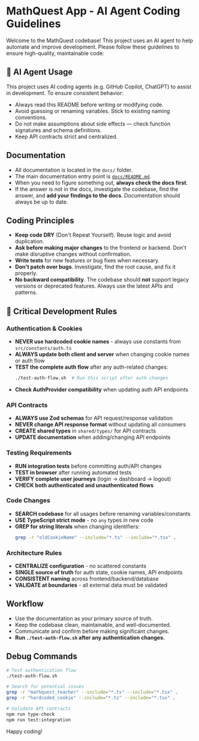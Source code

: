 # MathQuest App - AI Agent Coding Guidelines

Welcome to the MathQuest codebase! This project uses an AI agent to help automate and improve development. Please follow these guidelines to ensure high-quality, maintainable code:


## 🤖 AI Agent Usage
This project uses AI coding agents (e.g. GitHub Copilot, ChatGPT) to assist in development. To ensure consistent behavior:

- Always read this README before writing or modifying code.
- Avoid guessing or renaming variables. Stick to existing naming conventions.
- Do not make assumptions about side effects — check function signatures and schema definitions.
- Keep API contracts strict and centralized.


## Documentation
- All documentation is located in the `docs/` folder.
- The main documentation entry point is [`docs/README.md`](docs/README.md).
- When you need to figure something out, **always check the docs first**.
- If the answer is not in the docs, investigate the codebase, find the answer, and **add your findings to the docs**. Documentation should always be up to date.

## Coding Principles
- **Keep code DRY** (Don't Repeat Yourself). Reuse logic and avoid duplication.
- **Ask before making major changes** to the frontend or backend. Don't make disruptive changes without confirmation.
- **Write tests** for new features or bug fixes when necessary.
- **Don't patch over bugs**. Investigate, find the root cause, and fix it properly.
- **No backward compatibility**. The codebase should **not** support legacy versions or deprecated features. Always use the latest APIs and patterns.

## 🚨 Critical Development Rules

### Authentication & Cookies
- **NEVER use hardcoded cookie names** - always use constants from `src/constants/auth.ts`
- **ALWAYS update both client and server** when changing cookie names or auth flow
- **TEST the complete auth flow** after any auth-related changes:
  ```bash
  ./test-auth-flow.sh  # Run this script after auth changes
  ```
- **Check AuthProvider compatibility** when updating auth API endpoints

### API Contracts
- **ALWAYS use Zod schemas** for API request/response validation
- **NEVER change API response format** without updating all consumers
- **CREATE shared types** in `shared/types/` for API contracts
- **UPDATE documentation** when adding/changing API endpoints

### Testing Requirements
- **RUN integration tests** before committing auth/API changes
- **TEST in browser** after running automated tests
- **VERIFY complete user journeys** (login → dashboard → logout)
- **CHECK both authenticated and unauthenticated flows**

### Code Changes
- **SEARCH codebase** for all usages before renaming variables/constants
- **USE TypeScript strict mode** - no `any` types in new code
- **GREP for string literals** when changing identifiers:
  ```bash
  grep -r "oldCookieName" --include="*.ts" --include="*.tsx" .
  ```

### Architecture Rules
- **CENTRALIZE configuration** - no scattered constants
- **SINGLE source of truth** for auth state, cookie names, API endpoints
- **CONSISTENT naming** across frontend/backend/database
- **VALIDATE at boundaries** - all external data must be validated

## Workflow
- Use the documentation as your primary source of truth.
- Keep the codebase clean, maintainable, and well-documented.
- Communicate and confirm before making significant changes.
- **Run `./test-auth-flow.sh` after any authentication changes.**

## Debug Commands
```bash
# Test authentication flow
./test-auth-flow.sh

# Search for potential issues
grep -r "mathquest_teacher" --include="*.ts" --include="*.tsx" .
grep -r "hardcoded_cookie" --include="*.ts" --include="*.tsx" .

# Validate API contracts
npm run type-check
npm run test:integration
```

Happy coding!
